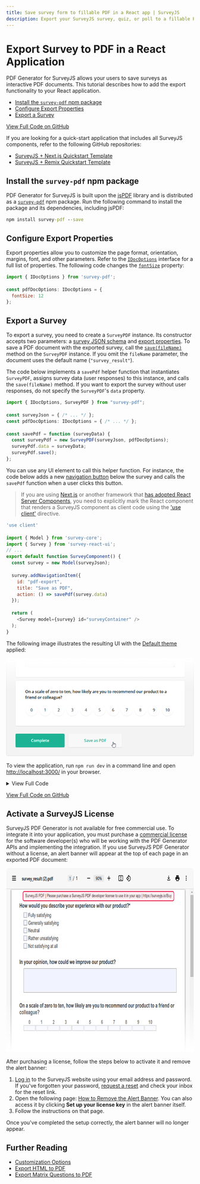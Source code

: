 ```yaml
---
title: Save survey form to fillable PDF in a React app | SurveyJS
description: Export your SurveyJS survey, quiz, or poll to a fillable PDF form in a React application. A step-by-step guide to help you get started.
---
```

# Export Survey to PDF in a React Application

PDF Generator for SurveyJS allows your users to save surveys as interactive PDF documents. This tutorial describes how to add the export functionality to your React application.

- [Install the `survey-pdf` npm package](#install-the-survey-pdf-npm-package)
- [Configure Export Properties](#configure-export-properties)
- [Export a Survey](#export-a-survey)

[View Full Code on GitHub](https://github.com/surveyjs/code-examples/tree/main/get-started-pdf/react (linkStyle))

If you are looking for a quick-start application that includes all SurveyJS components, refer to the following GitHub repositories:

- <a href="https://github.com/surveyjs/surveyjs-nextjs" target="_blank">SurveyJS + Next.js Quickstart Template</a>
- <a href="https://github.com/surveyjs/surveyjs-remix" target="_blank">SurveyJS + Remix Quickstart Template</a>

## Install the `survey-pdf` npm package

PDF Generator for SurveyJS is built upon the <a href="https://github.com/parallax/jsPDF#readme" target="_blank">jsPDF</a> library and is distributed as a <a href="https://www.npmjs.com/package/survey-pdf" target="_blank">`survey-pdf`</a> npm package. Run the following command to install the package and its dependencies, including jsPDF:

```cmd
npm install survey-pdf --save
```

## Configure Export Properties

Export properties allow you to customize the page format, orientation, margins, font, and other parameters. Refer to the [`IDocOptions`](/Documentation/Pdf-Export?id=idocoptions) interface for a full list of properties. The following code changes the [`fontSize`](/Documentation/Pdf-Export?id=idocoptions#fontSize) property:

```js
import { IDocOptions } from 'survey-pdf';

const pdfDocOptions: IDocOptions = {
  fontSize: 12
};
```

## Export a Survey

To export a survey, you need to create a `SurveyPDF` instance. Its constructor accepts two parameters: a [survey JSON schema](/Documentation/Library?id=design-survey-create-a-simple-survey#define-a-static-survey-model-in-json) and [export properties](#configure-export-properties). To save a PDF document with the exported survey, call the [`save(fileName)`](/Documentation/Pdf-Export?id=surveypdf#save) method on the `SurveyPDF` instance. If you omit the `fileName` parameter, the document uses the default name (`"survey_result"`).

The code below implements a `savePdf` helper function that instantiates `SurveyPDF`, assigns survey data (user responses) to this instance, and calls the `save(fileName)` method. If you want to export the survey without user responses, do not specify the `SurveyPDF`'s `data` property.

```js
import { IDocOptions, SurveyPDF } from "survey-pdf";

const surveyJson = { /* ... */ };
const pdfDocOptions: IDocOptions = { /* ... */ };

const savePdf = function (surveyData) {
  const surveyPdf = new SurveyPDF(surveyJson, pdfDocOptions);
  surveyPdf.data = surveyData;
  surveyPdf.save();
};
```

You can use any UI element to call this helper function. For instance, the code below adds a new [navigation button](/Documentation/Library?id=iaction) below the survey and calls the `savePdf` function when a user clicks this button.

> If you are using [Next.js](https://nextjs.org) or another framework that [has adopted React Server Components](https://react.dev/learn/start-a-new-react-project#bleeding-edge-react-frameworks), you need to explicitly mark the React component that renders a SurveyJS component as client code using the ['use client'](https://react.dev/reference/react/use-client) directive.

```js
'use client'

import { Model } from 'survey-core';
import { Survey } from 'survey-react-ui';
// ...
export default function SurveyComponent() {
  const survey = new Model(surveyJson);
  
  survey.addNavigationItem({
    id: "pdf-export",
    title: "Save as PDF",
    action: () => savePdf(survey.data)
  });

  return (
    <Survey model={survey} id="surveyContainer" />
  );
}
```

The following image illustrates the resulting UI with the [Default theme](https://surveyjs.io/form-library/documentation/manage-default-themes-and-styles) applied:

![Export Survey to PDF - Save as PDF navigation button](images/surveypdf-navigation-button.png)

To view the application, run `npm run dev` in a command line and open [http://localhost:3000/](http://localhost:3000/) in your browser.

<details>
    <summary>View Full Code</summary>  

```js
// components/Survey.tsx
'use client'

import 'survey-core/survey-core.css';
import { Model } from 'survey-core';
import { Survey } from 'survey-react-ui';
import { IDocOptions, SurveyPDF } from 'survey-pdf';

const surveyJson = {
  elements: [{
    name: "satisfaction-score",
    title: "How would you describe your experience with our product?",
    type: "radiogroup",
    choices: [
      { value: 5, text: "Fully satisfying" },
      { value: 4, text: "Generally satisfying" },
      { value: 3, text: "Neutral" },
      { value: 2, text: "Rather unsatisfying" },
      { value: 1, text: "Not satisfying at all" }
    ],
    isRequired: true
  }, {
    name: "how-can-we-improve",
    title: "In your opinion, how could we improve our product?",
    type: "comment"
  }, {
    name: "nps-score",
    title: "On a scale of zero to ten, how likely are you to recommend our product to a friend or colleague?",
    type: "rating",
    rateMin: 0,
    rateMax: 10,
  }],
  completedHtml: "Thank you for your feedback!",
};

const pdfDocOptions: IDocOptions = {
  fontSize: 12
};

const savePdf = (surveyData: any) => {
  const surveyPdf = new SurveyPDF(surveyJson, pdfDocOptions);
  surveyPdf.data = surveyData;
  surveyPdf.save();
};

export default function SurveyComponent() {
  const survey = new Model(surveyJson);
  
  survey.addNavigationItem({
    id: "pdf-export",
    title: "Save as PDF",
    action: () => savePdf(survey.data)
  });

  return (
    <Survey model={survey} id="surveyContainer" />
  );
}
```

```js
// survey/page.tsx
import dynamic from 'next/dynamic';

const SurveyComponent = dynamic(() => import("@/components/Survey"), {
  ssr: false
});

export default function Survey() {
  return (
    <SurveyComponent />
  );
}

```

</details>

[View Full Code on GitHub](https://github.com/surveyjs/code-examples/tree/main/get-started-pdf/react (linkStyle))

## Activate a SurveyJS License

SurveyJS PDF Generator is not available for free commercial use. To integrate it into your application, you must purchase a [commercial license](https://surveyjs.io/licensing) for the software developer(s) who will be working with the PDF Generator APIs and implementing the integration. If you use SurveyJS PDF Generator without a license, an alert banner will appear at the top of each page in an exported PDF document:

<img src="./images/alert-banner-pdf.png" alt="SurveyJS PDF Generator: Alert banner" width="772" height="494">

After purchasing a license, follow the steps below to activate it and remove the alert banner:

1. [Log in](https://surveyjs.io/login) to the SurveyJS website using your email address and password. If you've forgotten your password, [request a reset](https://surveyjs.io/reset-password) and check your inbox for the reset link.
2. Open the following page: [How to Remove the Alert Banner](https://surveyjs.io/remove-alert-banner). You can also access it by clicking **Set up your license key** in the alert banner itself.
3. Follow the instructions on that page.

Once you've completed the setup correctly, the alert banner will no longer appear.

## Further Reading

- [Customization Options](/Documentation/Pdf-Export?id=Customization-Options)
- [Export HTML to PDF](/Documentation/Pdf-Export?id=HtmlToPdf)
- [Export Matrix Questions to PDF](/Documentation/Pdf-Export?id=MatrixToPdf)